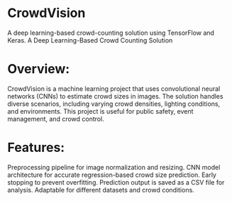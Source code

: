 # CrowdVision
A deep learning-based crowd-counting solution using TensorFlow and Keras.
A Deep Learning-Based Crowd Counting Solution

# Overview:
CrowdVision is a machine learning project that uses convolutional neural networks (CNNs) to estimate crowd sizes in images. The solution handles diverse scenarios, including varying crowd densities, lighting conditions, and environments. This project is useful for public safety, event management, and crowd control.

# Features:
Preprocessing pipeline for image normalization and resizing.
CNN model architecture for accurate regression-based crowd size prediction.
Early stopping to prevent overfitting.
Prediction output is saved as a CSV file for analysis.
Adaptable for different datasets and crowd conditions.

